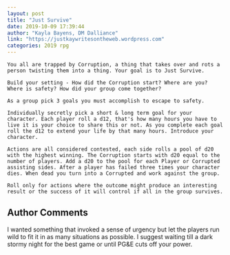```yaml
---
layout: post
title: "Just Survive"
date: 2019-10-09 17:39:44
author: "Kayla Bayens, DM Dalliance"
link: "https://justkaywritesontheweb.wordpress.com"
categories: 2019 rpg
---
```


 
```
You all are trapped by Corruption, a thing that takes over and rots a person twisting them into a thing. Your goal is to Just Survive.

Build your setting - How did the Corruption start? Where are you? Where is safety? How did your group come together?

As a group pick 3 goals you must accomplish to escape to safety. 

Individually secretly pick a short & long term goal for your character. Each player roll a d12, that's how many hours you have to live it is your choice to share this or not. As you complete each goal roll the d12 to extend your life by that many hours. Introduce your character.

Actions are all considered contested, each side rolls a pool of d20 with the highest winning. The Corruption starts with d20 equal to the number of players. Add a d20 to the pool for each Player or Corrupted assisting sides. After a player has failed three times your character dies. When dead you turn into a Corrupted and work against the group. 

Roll only for actions where the outcome might produce an interesting result or the success of it will control if all in the group survives.
```
## Author Comments
I wanted something that invoked a sense of urgency but let the players run wild to fit it in as many situations as possible. I suggest waiting till a dark stormy night for the best game or until PG&E cuts off your power.
